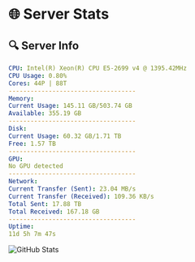 # 🌐 Server Stats
## 🔍 Server Info
```yaml
CPU: Intel(R) Xeon(R) CPU E5-2699 v4 @ 1395.42MHz
CPU Usage: 0.80%
Cores: 44P | 88T
-----------------------------------
Memory:
Current Usage: 145.11 GB/503.74 GB
Available: 355.19 GB
-----------------------------------
Disk:
Current Usage: 60.32 GB/1.71 TB
Free: 1.57 TB
-----------------------------------
GPU:
No GPU detected
-----------------------------------
Network:
Current Transfer (Sent): 23.04 MB/s
Current Transfer (Received): 109.36 KB/s
Total Sent: 17.88 TB
Total Received: 167.18 GB
-----------------------------------
Uptime:
11d 5h 7m 47s
```
![GitHub Stats](https://img.shields.io/badge/Updated-2025-03-19_02:30:36-blue)